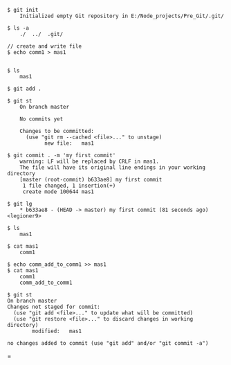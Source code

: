     $ git init
        Initialized empty Git repository in E:/Node_projects/Pre_Git/.git/
    
    $ ls -a
        ./  ../  .git/

    // create and write file
    $ echo comm1 > mas1

    
    $ ls
        mas1
    
    $ git add .

    $ git st
        On branch master
        
        No commits yet
        
        Changes to be committed:
          (use "git rm --cached <file>..." to unstage)
                new file:   mas1
            
    $ git commit . -m 'my first commit'
        warning: LF will be replaced by CRLF in mas1.
        The file will have its original line endings in your working directory
        [master (root-commit) b633ae8] my first commit
         1 file changed, 1 insertion(+)
         create mode 100644 mas1

    $ git lg
        * b633ae8 - (HEAD -> master) my first commit (81 seconds ago) <legioner9>
    
    $ ls
        mas1
    
    $ cat mas1
        comm1
    
    $ echo comm_add_to_comm1 >> mas1
    $ cat mas1
        comm1
        comm_add_to_comm1
        
    $ git st
    On branch master
    Changes not staged for commit:
      (use "git add <file>..." to update what will be committed)
      (use "git restore <file>..." to discard changes in working directory)
            modified:   mas1
    
    no changes added to commit (use "git add" and/or "git commit -a")
    

    
    
    
    
    






= 












    
    
     
 
